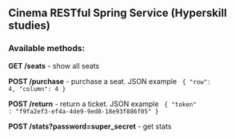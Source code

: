 <h2>Cinema RESTful Spring Service (Hyperskill studies)</h2>

<h3>Available methods:</h3>

<b>GET /seats</b> - show all seats

<b>POST /purchase</b> - purchase a seat. JSON example <code> { "row": 4, "column": 4 } </code>

<b>POST /return</b> - return a ticket. JSON example <code> { "token" : "f9fa2ef3-ef4a-4de9-9ed8-18e93f886f05" } </code>

<b>POST /stats?password=super_secret</b> - get stats


